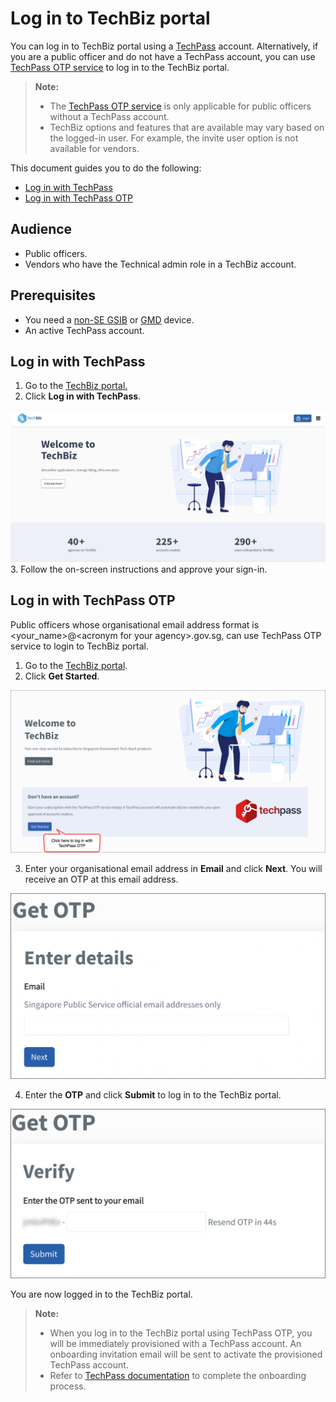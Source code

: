 # Log in to TechBiz portal 

You can log in to TechBiz portal using a [TechPass](https://docs.developer.tech.gov.sg/docs/techpass-user-guide/) account. Alternatively, if you are a public officer and do not have a TechPass account, you can use [TechPass OTP service](#log-in-with-techpass-otp) to log in to the TechBiz portal.

> **Note:** 
>
> - The [TechPass OTP service](#log-in-with-techpass-otp) is only applicable for public officers without a TechPass account.
> - TechBiz options and features that are available may vary based on the logged-in user. For example, the invite user option is not available for vendors.

This document guides you to do the following:

- [Log in with TechPass](#log-in-with-techpass)
- [Log in with TechPass OTP](#log-in-with-techpass-otp)

## Audience

- Public officers.
- Vendors who have the Technical admin role in a TechBiz account.

## Prerequisites

- You need a [non-SE GSIB](https://docs.developer.tech.gov.sg/docs/techbiz-documentation/glossary) or [GMD](https://docs.developer.tech.gov.sg/docs/security-suite-for-engineering-endpoint-devices/additional-resources/glossary?id=gmd) device.
- An active TechPass account.


## Log in with TechPass

1.  Go to the [TechBiz portal.](http://portal.techbiz.suite.gov.sg/)
2.  Click **Log in with TechPass**.

![login-tp](images/login-tp.png)
3.  Follow the on-screen instructions and approve your sign-in.

## Log in with TechPass OTP

Public officers whose organisational email address format is \<your_name>@\<acronym for your agency>.gov.sg, can use TechPass OTP service to login to TechBiz portal. 

1.  Go to the [TechBiz portal](http://portal.techbiz.suite.gov.sg/).
2.  Click **Get Started**.

![login-otp-tp](images/login-tp-otp.png)

3.  Enter your organisational email address in **Email** and click **Next**. You will receive an OTP at this email address.

![email](images/enter-email-otp.png)

4.  Enter the **OTP** and click **Submit** to log in to the TechBiz portal.

![submit](images/get-otp.png)

You are now logged in to the TechBiz portal.

> **Note:** 
>
> - When you log in to the TechBiz portal using TechPass OTP, you will be immediately provisioned with a TechPass account. An onboarding invitation email will be sent to activate the provisioned TechPass account.
> - Refer to [TechPass documentation](https://docs.developer.tech.gov.sg/docs/techpass-user-guide/onboard-public-officers-using-non-se-machines) to complete the onboarding process.

